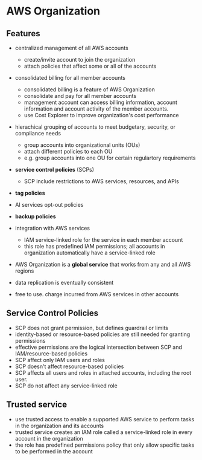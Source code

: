 # AWS Organization

## Features

- centralized management of all AWS accounts
  - create/invite account to join the organization
  - attach policies that affect some or all of the accounts
  
- consolidated billing for all member accounts
  - consolidated billing is a feature of AWS Organization
  - consolidate and pay for all member accounts
  - management account can access billing information, account information and account activity of the member accounts. 
  - use Cost Explorer to improve organization's cost performance

- hierachical grouping of accounts to meet budgetary, security, or compliance needs
  - group accounts into organizational units (OUs)
  - attach different policies to each OU
  - e.g. group accounts into one OU for certain regulartory requirements
  
- __service control policies__ (SCPs)
  - SCP include restrictions to AWS services, resources, and APIs
  
- __tag policies__
- AI services opt-out policies  
- __backup policies__
  
- integration with AWS services
  - IAM service-linked role for the service in each member account
  - this role has predefined IAM permissions; all accounts in organization automatically have a service-linked role
  
- AWS Organization is a __global service__ that works from any and all AWS regions

- data replication is eventually consistent

- free to use. charge incurred from AWS services in other accounts

## Service Control Policies

- SCP does not grant permission, but defines guardrail or limits
- identity-based or resource-based policies are still needed for granting permissions
- effective permissions are the logical intersection between SCP and IAM/resource-based policies
- SCP affect only IAM users and roles
- SCP doesn't affect resource-based policies
- SCP affects all users and roles in attached accounts, including the root user.
- SCP do not affect any service-linked role


## Trusted service

- use trusted access to enable a supported AWS service to perform tasks in the organization and its accounts
- trusted service creates an IAM role called a service-linked role in every account in the organization
- the role has predefined permissions policy that only allow specific tasks to be performed in the account

